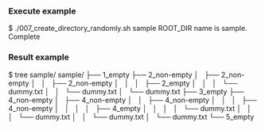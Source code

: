 ### Execute example
$ ./007_create_directory_randomly.sh sample
ROOT_DIR name is sample.
Complete

### Result example
$ tree sample/
sample/
├── 1_empty
├── 2_non-empty
│   ├── 2_non-empty
│   │   ├── 2_non-empty
│   │   │   ├── 2_empty
│   │   │   └── dummy.txt
│   │   └── dummy.txt
│   └── dummy.txt
├── 3_empty
├── 4_non-empty
│   ├── 4_non-empty
│   │   ├── 4_non-empty
│   │   │   ├── 4_non-empty
│   │   │   │   ├── 4_empty
│   │   │   │   └── dummy.txt
│   │   │   └── dummy.txt
│   │   └── dummy.txt
│   └── dummy.txt
└── 5_empty
